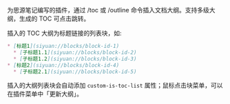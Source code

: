 为思源笔记编写的插件，通过 /toc 或 /outline 命令插入文档大纲。支持多级大纲，生成的 TOC 可点击跳转。

插入的 TOC 大纲为标题链接的列表块，如:
```md
* [标题1](siyuan://blocks/block-id-1)
  * [子标题1.1](siyuan://blocks/block-id-2)
  * [子标题1.2](siyuan://blocks/block-id-3)
* [标题2](siyuan://blocks/block-id-4)
  * [子标题2.1](siyuan://blocks/block-id-5)
```

插入的大纲列表块会自动添加 `custom-is-toc-list` 属性；鼠标点击块菜单，可以在插件菜单中「更新大纲」。
